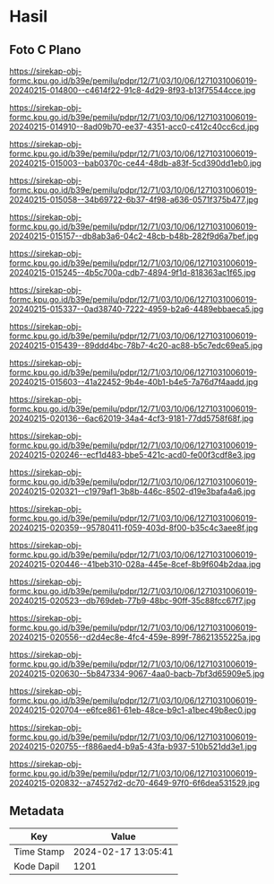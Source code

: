 # Hasil

## Foto C Plano

https://sirekap-obj-formc.kpu.go.id/b39e/pemilu/pdpr/12/71/03/10/06/1271031006019-20240215-014800--c4614f22-91c8-4d29-8f93-b13f75544cce.jpg

https://sirekap-obj-formc.kpu.go.id/b39e/pemilu/pdpr/12/71/03/10/06/1271031006019-20240215-014910--8ad09b70-ee37-4351-acc0-c412c40cc6cd.jpg

https://sirekap-obj-formc.kpu.go.id/b39e/pemilu/pdpr/12/71/03/10/06/1271031006019-20240215-015003--bab0370c-ce44-48db-a83f-5cd390dd1eb0.jpg

https://sirekap-obj-formc.kpu.go.id/b39e/pemilu/pdpr/12/71/03/10/06/1271031006019-20240215-015058--34b69722-6b37-4f98-a636-0571f375b477.jpg

https://sirekap-obj-formc.kpu.go.id/b39e/pemilu/pdpr/12/71/03/10/06/1271031006019-20240215-015157--db8ab3a6-04c2-48cb-b48b-282f9d6a7bef.jpg

https://sirekap-obj-formc.kpu.go.id/b39e/pemilu/pdpr/12/71/03/10/06/1271031006019-20240215-015245--4b5c700a-cdb7-4894-9f1d-818363ac1f65.jpg

https://sirekap-obj-formc.kpu.go.id/b39e/pemilu/pdpr/12/71/03/10/06/1271031006019-20240215-015337--0ad38740-7222-4959-b2a6-4489ebbaeca5.jpg

https://sirekap-obj-formc.kpu.go.id/b39e/pemilu/pdpr/12/71/03/10/06/1271031006019-20240215-015439--89ddd4bc-78b7-4c20-ac88-b5c7edc69ea5.jpg

https://sirekap-obj-formc.kpu.go.id/b39e/pemilu/pdpr/12/71/03/10/06/1271031006019-20240215-015603--41a22452-9b4e-40b1-b4e5-7a76d7f4aadd.jpg

https://sirekap-obj-formc.kpu.go.id/b39e/pemilu/pdpr/12/71/03/10/06/1271031006019-20240215-020136--6ac62019-34a4-4cf3-9181-77dd5758f68f.jpg

https://sirekap-obj-formc.kpu.go.id/b39e/pemilu/pdpr/12/71/03/10/06/1271031006019-20240215-020246--ecf1d483-bbe5-421c-acd0-fe00f3cdf8e3.jpg

https://sirekap-obj-formc.kpu.go.id/b39e/pemilu/pdpr/12/71/03/10/06/1271031006019-20240215-020321--c1979af1-3b8b-446c-8502-d19e3bafa4a6.jpg

https://sirekap-obj-formc.kpu.go.id/b39e/pemilu/pdpr/12/71/03/10/06/1271031006019-20240215-020359--95780411-f059-403d-8f00-b35c4c3aee8f.jpg

https://sirekap-obj-formc.kpu.go.id/b39e/pemilu/pdpr/12/71/03/10/06/1271031006019-20240215-020446--41beb310-028a-445e-8cef-8b9f604b2daa.jpg

https://sirekap-obj-formc.kpu.go.id/b39e/pemilu/pdpr/12/71/03/10/06/1271031006019-20240215-020523--db769deb-77b9-48bc-90ff-35c88fcc67f7.jpg

https://sirekap-obj-formc.kpu.go.id/b39e/pemilu/pdpr/12/71/03/10/06/1271031006019-20240215-020556--d2d4ec8e-4fc4-459e-899f-78621355225a.jpg

https://sirekap-obj-formc.kpu.go.id/b39e/pemilu/pdpr/12/71/03/10/06/1271031006019-20240215-020630--5b847334-9067-4aa0-bacb-7bf3d65909e5.jpg

https://sirekap-obj-formc.kpu.go.id/b39e/pemilu/pdpr/12/71/03/10/06/1271031006019-20240215-020704--e6fce861-61eb-48ce-b9c1-a1bec49b8ec0.jpg

https://sirekap-obj-formc.kpu.go.id/b39e/pemilu/pdpr/12/71/03/10/06/1271031006019-20240215-020755--f886aed4-b9a5-43fa-b937-510b521dd3e1.jpg

https://sirekap-obj-formc.kpu.go.id/b39e/pemilu/pdpr/12/71/03/10/06/1271031006019-20240215-020832--a74527d2-dc70-4649-97f0-6f6dea531529.jpg


## Metadata

| Key        | Value               |
| ---------- | ------------------- |
| Time Stamp | 2024-02-17 13:05:41 |
| Kode Dapil | 1201                |




